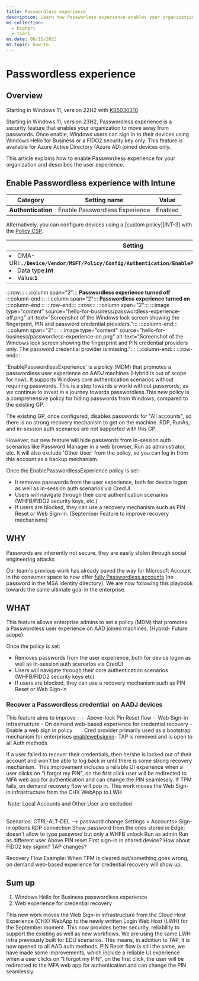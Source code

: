 ```yaml
---
title: Passwordless experience
description: Learn how Passworless experience enables your organization to move away from passwords.
ms.collection: 
  - highpri
  - tier1
ms.date: 08/15/2023
ms.topic: how-to
---
```


# Passwordless experience

## Overview

Starting in Windows 11, version 22H2 with [KB5030310](https://support.microsoft.com/kb/5030310)

Starting in Windows 11, version 23H2, Passwordless experience is a security feature that enables your organization to move away from passwords. Once enable, Windows users can sign in to their devices using Windows Hello for Business or a FIDO2 security key only. This feature is available for Azure Active Directory (Azure AD) joined devices only.

This article explains how to enable Passwordless experience for your organization and describes the user experience.

## Enable Passwordless experience with Intune

<!--[!INCLUDE [intune-settings-catalog-1](../../../includes/configure/intune-settings-catalog-1.md)]-->

| Category | Setting name | Value |
|--|--|--|
| **Authentication** | Enable Passwordless Experience | Enabled |

<!--[!INCLUDE [intune-settings-catalog-2](../../../includes/configure/intune-settings-catalog-2.md)]-->

Alternatively, you can configure devices using a [custom policy][INT-3] with the [Policy CSP][CSP-1]. 

| Setting |
|--------|
| <li> OMA-URI:**`./Device/Vendor/MSFT/Policy/Config/Authentication/EnablePasswordlessExperience`**</li><li>Data type:**int**</li><li>Value:**`1`**</li>|


:::row:::
  :::column span="2":::
  **Passwordless experience turned off**
  :::column-end:::
  :::column span="2":::
  **Passwordless experience turned on**
  :::column-end:::
:::row-end:::
:::row:::
  :::column span="2":::
  :::image type="content" source="hello-for-business/passwordless-experience-off.png" alt-text="Screenshot of the Windows lock screen showing the fingerprint, PIN and password credential providers.":::
  :::column-end:::
  :::column span="2":::
  :::image type="content" source="hello-for-business/passwordless-experience-on.png" alt-text="Screenshot of the Windows lock screen showing the fingerprint and PIN credential providers only. The password credential provider is missing.":::
  :::column-end:::
:::row-end:::




'EnablePasswordlessExperience' is a policy (MDM) that promotes a passwordless user experience on AADJ machines (Hybrid is out of scope for now). It supports Windows core authentication scenarios without requiring passwords. This is a step towards a world without passwords, as we continue to invest in a journey towards passwordless.This new policy is a comprehensive policy for hiding passwords from Windows, compared to the existing GP.

The existing GP, once configured, disables passwords for "All accounts", so there is no strong recovery mechanism to get on the machine. RDP, RunAs, and in-session auth scenarios are not supported with this GP.

However, our new feature will hide passwords from In-session auth scenarios like Password Manager in a web browser, Run as administrator, etc. It will also exclude 'Other User' from the policy, so you can log in from this account as a backup mechanism.

Once the EnablePasswordlessExperience policy is set–

- It removes passwords from the user experience, both for device logon as well as in-session auth scenarios via CredUI. 
- Users will navigate through their core authentication scenarios (WHFB/FIDO2 security keys, etc.)
- If users are blocked, they can use a recovery mechanism such as PIN Reset or Web Sign-in. (September Feature to improve recovery mechanisms)



## WHY

Passwords are inherently not secure, they are easily stolen through social engineering attacks​
​

Our team's previous work has already paved the way for Microsoft Account in the consumer space to now offer [fully Passwordless accounts](https://www.microsoft.com/en-us/security/blog/2021/09/15/the-passwordless-future-is-here-for-your-microsoft-account/) (no password in the MSA identity directory). We are now following this playbook towards the same ultimate goal in the enterprise.​


## WHAT

This feature allows enterprise admins to set a policy (MDM) that promotes a Passwordless user experience on AAD joined machines. (Hybrid- Future scope)​

Once the policy is set:
- Removes passwords from the user experience, both for device logon as well as in-session auth scenarios via CredUI
- Users will navigate through their core authentication scenarios (WHFB/FIDO2 security keys etc)​
- If users are blocked, they can use a recovery mechanism such as PIN Reset or Web Sign-in​


### Recover a Passwordless credential ​ on AADJ devices​

This feature aims to improve : ​
    - ​ Above-lock Pin Reset flow
    -  Web Sign-in Infrastructure
        - On demand web-based experience for credential recovery
        - Enable a web sign in policy      : Cred provider primarily used as a bootstrap mechanism for enterprises [enablewebsignin](https://learn.microsoft.com/en-us/windows/client-management/mdm/policy-csp-authentication#enablewebsignin)​
        - TAP is removed and is open to all Auth methods

​If a user failed to recover their credentials, then he/she is locked out of their account and won't be able to log back in until there is some strong recovery mechanism.  This improvement includes a reliable UI experience when a user clicks on "I forgot my PIN", on the first click user will be redirected to MFA web app for authentication and can change the PIN seamlessly.​ If TPM fails, on demand recovery flow will pop in. This work moves the Web Sign-in infrastructure from the CHX WebApp to LWH​

 Note: Local Accounts and Other User are excluded​  
​

Scenarios:
CTRL-ALT-DEL --> password change
Settings > Accounts> Sign-in options
RDP connection
Show password from the ones stored in Edge: doesn't allow to type password but only a WHFB unlock
Run as admin
Run as different user
Above PIN reset
First sign-in in shared device?
How about FIDO2 key signin?
TAP changes?

Recovery Flow
Example: When TPM is cleared out/something goes wrong, on demand web-based experience for credential recovery will show up.



## Sum up

1) Windows Hello for Business passwordless experience
2) Web experience for credential recovery

This new work moves the Web Sign-in infrastructure from the Cloud Host Experience (CHX) WebApp to the newly written Login Web Host (LWH) for the September moment. This now provides better security, reliability to support the existing as well as new workflows. We are using the same LWH infra previously built for EDU scenarios. This means, in addition to TAP, it is now opened to all AAD auth methods.
PIN Reset flow is still the same, we have made some improvements, which include a reliable UI experience when a user clicks on "I forgot my PIN", on the first click, the user will be redirected to the MFA web app for authentication and can change the PIN seamlessly.

<!--links used in this document-->

[CSP-1]: /windows/client-management/mdm/policy-csp-localpoliciessecurityoptions

[MEM-1]: /mem/intune/configuration/settings-catalog
[MEM-2]: /mem/intune/configuration/custom-settings-windows-10